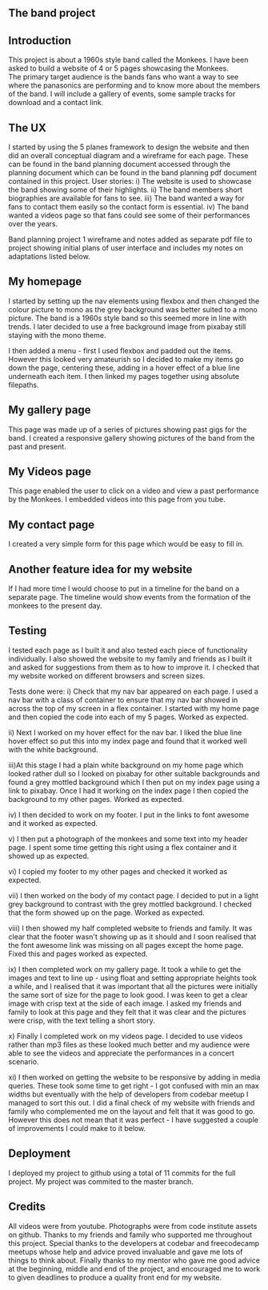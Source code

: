 The band project
----------------

Introduction
------------
This project is about a 1960s style band called the Monkees.
I have been asked to build a website of 4 or 5 pages showcasing the Monkees.  
The primary target audience is the bands fans who want a way to see where the panasonics are performing and to know more about the members of the band.
I will include a gallery of events, some sample tracks for download and a contact link.

The UX 
-------
I started by using the 5 planes framework to design the website and then did an overall conceptual diagram
and a wireframe for each page.  These can be found in the band planning document accessed through the planning document 
which can be found in the band planning pdf document contained in this project.
User stories: 
i) The website is used to showcase the band showing some of their highlights.
ii)  The band members short biographies are available for fans to see.
iii)  The band wanted a way for fans to contact them easily so the contact form is essential.
iv) The band wanted a videos page so that fans could see some of their performances over the years.

Band planning project 1 wireframe and notes added as separate pdf file to project showing initial plans of user
interface and includes my notes on adaptations listed below.

My homepage
-------------

I started by setting up the nav elements using flexbox and then changed the colour picture to mono as 
the grey background was better suited to a mono picture.  The band is a 1960s style band so this seemed
more in line with trends.  I later decided to use a free background image from pixabay still staying with the mono theme.

I then added a menu - first I used flexbox and padded out the items.  However this looked very amateurish so I decided
to make my items go down the page, centering these, adding in a hover effect of a blue line underneath each item.  I then linked my pages together
using absolute filepaths.

My gallery page
---------------

This page was made up of a series of pictures showing past gigs for the band.
I created a responsive gallery showing pictures of the band from the past and present.

My Videos page
--------------

This page enabled the user to click on a video and view a past performance by the Monkees.
I embedded videos into this page from you tube.


My contact page
---------------
I created a very simple form for this page which would be easy to fill in.

Another feature idea for my website
-----------------------------------
If I had more time I would choose to put in a timeline for the band on a separate page.
The timeline would show events from the formation of the monkees to the present day.

Testing
-------
I tested each page as I built it and also tested each piece of functionality individually.
I also showed the website to my family and friends as I built it and asked for suggestions
from them as to how to improve it.
I checked that my website worked on different browsers and screen sizes.

Tests done were:
i) Check that my nav bar appeared on each page. I used a nav bar with a class of container to 
ensure that my nav bar showed in across the top of my screen in a flex container.
I started with my home page and then copied the code into each of my 5 pages.  Worked as expected.

ii) Next I worked on my hover effect for the nav bar.  I liked the blue line hover effect so
put this into my index page and found that it worked well with the white background.

iii)At this stage I had a plain white background on my home page which looked rather dull so I looked
on pixabay for other suitable backgrounds and found a grey mottled background which I then
put on my index page using a link to pixabay.  Once I had it working on the index page I then
copied the background to my other pages.  Worked as expected.

iv) I then decided to work on my footer.  I put in the links to font awesome and it worked as expected.

v)  I then put a photograph of the monkees and some text into my header page.  I spent some time getting
this right using a flex container and it showed up as expected.

vi) I copied my footer to my other pages and checked it worked as expected.

vii)  I then worked on the body of my contact page.  I decided to put in a light grey background
to contrast with the grey mottled background.  I checked that the form showed up on the page.  Worked
as expected.

viii)  I then showed my half completed website to friends and family.  It was clear that the footer
wasn't showing up as it should and I soon realised that the font awesome link was missing on 
all pages except the home page.  Fixed this and pages worked as expected.

ix)  I then completed work on my gallery page.  It took a while to get the images and text to line
up - using float and setting appropriate heights took a while, and I realised that it was important
that all the pictures were initially the same sort of size for the page to look good.  I was keen to 
get a clear image with crisp text at the side of each image.  I asked my friends and family to look 
at this page and they felt that it was clear and the pictures were crisp, with the text telling a 
short story.

x) Finally I completed work on my videos page.  I decided to use videos rather than mp3 files as 
these looked much better and my audience were able to see the videos and appreciate the performances
in a concert scenario.

xi) I then worked on getting the website to be responsive by adding in media queries.  These took some
time to get right - I got confused with min an max widths but eventually with the help of developers 
from codebar meetup I managed to sort this out.  I did a final check of my website with friends and 
family who complemented me on the layout and felt that it was good to go.  However this does not mean
that it was perfect - I have suggested a couple of improvements I could make to it below.


Deployment
----------

I deployed my project to github using a total of 11 commits for the full project.
My project was commited to the master branch.

Credits
-------
All videos were from youtube.
Photographs were from code institute assets on github.
Thanks to my friends and family who supported me throughout this project.
Special thanks to the developers at codebar and freecodecamp meetups whose help 
and advice proved invaluable and gave me lots of things to think about.
Finally thanks to my mentor who gave me good advice at the beginning, middle and 
end of the project, and encouraged me to work to given deadlines to produce
a quality front end for my website.









